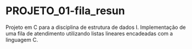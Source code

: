 # PROJETO_01-fila_resun
Projeto em C para a disciplina de estrutura de dados I. 
Implementação de uma fila de atendimento utilizando listas lineares encadeadas com a linguagem C.
